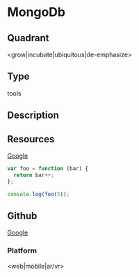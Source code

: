 # MongoDb

## Quadrant
<grow|incubate|ubiquitous|de-emphasize>

## Type
tools

## Description
<description>

## Resources
[Google](https://www.google.co.in)

``` js
var foo = function (bar) {
  return bar++;
};

console.log(foo(5));
```

## Github
[Google](https://www.google.co.in)

### Platform
<web|mobile|ar/vr>